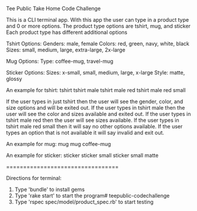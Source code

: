 Tee Public Take Home Code Challenge

This is a CLI terminal app.
With this app the user can type in a product type and 0 or more options.
The product type options are tshirt, mug, and sticker
Each product type has different additional options

Tshirt Options:
Genders: male, female
Colors: red, green, navy, white, black
Sizes: small, medium, large, extra-large, 2x-large

Mug Options:
Type: coffee-mug, travel-mug

Sticker Options:
Sizes: x-small, small, medium, large, x-large
Style: matte, glossy

An example for tshirt:
tshirt 
tshirt male
tshirt male red
tshirt male red small

If the user types in just tshirt then the user will see the gender, color, and size options and will be exited out.
If the user types in tshirt male then the user will see the color and sizes available and exited out.
If the user types in tshirt male red then the user will see sizes available.
If the user types in tshirt male red small then it will say no other options available.
If the user types an option that is not available it will say invalid and exit out.

An example for mug:
mug
mug coffee-mug

An example for sticker:
sticker
sticker small
sticker small matte


=================================


Directions for terminal:
1. Type 'bundle' to install gems
2. Type 'rake start' to start the program# teepublic-codechallenge
3. Type 'rspec spec/model/product_spec.rb' to start testing

